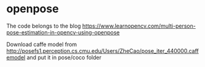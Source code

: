 # openpose
The code belongs to the blog https://www.learnopencv.com/multi-person-pose-estimation-in-opencv-using-openpose


 Download caffe model from http://posefs1.perception.cs.cmu.edu/Users/ZheCao/pose_iter_440000.caffemodel and put it in pose/coco folder
